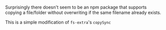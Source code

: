 Surprisingly there doesn't seem to be an npm package that supports copying a file/folder without overwriting if the same filename already exists.

This is a simple modification of `fs-extra`'s `copySync` 
